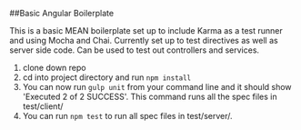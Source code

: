 ##Basic Angular Boilerplate

This is a basic MEAN boilerplate set up to include Karma as a test runner and using Mocha and Chai. Currently set up to test directives as well as server side code. Can be used to test out controllers and services.

1. clone down repo
2. cd into project directory and run ```npm install```
3. You can now run ```gulp unit``` from your command line and it should show 'Executed 2 of 2 SUCCESS'. This command runs all the spec files in test/client/
4. You can run ```npm test``` to run all spec files in test/server/.
